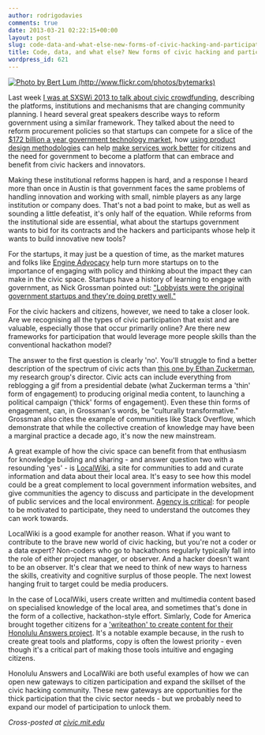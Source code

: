 ```yaml
---
author: rodrigodavies
comments: true
date: 2013-03-21 02:22:15+00:00
layout: post
slug: code-data-and-what-else-new-forms-of-civic-hacking-and-participation
title: Code, data, and what else? New forms of civic hacking and participation
wordpress_id: 621
---
```


[![Photo by Bert Lum (http://www.flickr.com/photos/bytemarks)](http://rodrigodavies.com/blog/wp-content/uploads/2013/03/honolulu_writeathon-580x433.jpg)](http://www.flickr.com/photos/bytemarks/7673651238/)


Last week [I was at SXSWi 2013 to talk about civic crowdfunding](http://rodrigodavies.com/blog/2013/03/14/civic-crowdfunding-at-sxswi-2013/), describing the platforms, institutions and mechanisms that are changing community planning. I heard several great speakers describe ways to reform government using a similar framework. They talked about the need to reform procurement policies so that startups can compete for a slice of the [$172 billion a year government technology market](https://twitter.com/rodrigodavies/status/310862113704931328), how [using product design methodologies](https://www.gov.uk/service-manual) can help [make services work better](https://twitter.com/rodrigodavies/status/310875160993480705 ) for citizens and the need for government to become a platform that can embrace and benefit from civic hackers and innovators.

Making these institutional reforms happen is hard, and a response I heard more than once in Austin is that government faces the same problems of handling innovation and working with small, nimble players as any large institution or company does. That's not a bad point to make, but as well as sounding a little defeatist, it's only half of the equation. While reforms from the institutional side are essential, what about the startups government wants to bid for its contracts and the hackers and participants whose help it wants to build innovative new tools?

For the startups, it may just be a question of time, as the market matures and folks like [Engine Advocacy](http://engine.is) help turn more startups on to the importance of engaging with policy and thinking about the impact they can make in the civic space. Startups have a history of learning to engage with government, as Nick Grossman pointed out: ["Lobbyists were the original government startups and they're doing pretty well."](https://twitter.com/rodrigodavies/status/310862066078588928)

For the civic hackers and citizens, however, we need to take a closer look. Are we recognising all the types of civic participation that exist and are valuable, especially those that occur primarily online? Are there new frameworks for participation that would leverage more people skills than the conventional hackathon model?

The answer to the first question is clearly 'no'. You'll struggle to find a better description of the spectrum of civic acts than [this one by Ethan Zuckerman](http://www.youtube.com/watch?v=-EeMnqU6Kh8), my research group's director. Civic acts can include everything from reblogging a gif from a presidential debate (what Zuckerman terms a 'thin' form of engagement) to producing original media content, to launching a political campaign ('thick' forms of engagement). Even these thin forms of engagement, can, in Grossman's words, be "culturally transformative." Grossman also cites the example of communities like Stack Overflow, which demonstrate that while the collective creation of knowledge may have been a marginal practice a decade ago, it's now the new mainstream.

A great example of how the civic space can benefit from that enthusiasm for knowledge building and sharing - and answer question two with a resounding 'yes' - is [LocalWiki](http://localwiki.org/), a site for communities to add and curate information and data about their local area. It's easy to see how this model could be a great complement to local government information websites, and give communities the agency to discuss and participate in the development of public services and the local environment. [Agency is critical](http://www.youtube.com/watch?v=-EeMnqU6Kh8): for people to be motivated to participate, they need to understand the outcomes they can work towards.

LocalWiki is a good example for another reason. What if you want to contribute to the brave new world of civic hacking, but you're not a coder or a data expert? Non-coders who go to hackathons regularly typically fall into the role of either project manager, or observer. And a hacker doesn't want to be an observer. It's clear that we need to think of new ways to harness the skills, creativity and cognitive surplus of those people. The next lowest hanging fruit to target could be media producers.

In the case of LocalWiki, users create written and multimedia content based on specialised knowledge of the local area, and sometimes that's done in the form of a collective, hackathon-style effort. Simlarly, Code for America brought together citizens for a ['writeathon' to create content for their Honolulu Answers project](http://codeforamerica.org/2012/08/13/honolulu-answers/ ). It's a notable example because, in the rush to create great tools and platforms, copy is often the lowest priority - even though it's a critical part of making those tools intuitive and engaging citizens.

Honolulu Answers and LocalWiki are both useful examples of how we can open new gateways to citizen participation and expand the skillset of the civic hacking community. These new gateways are opportunities for the thick participation that the civic sector needs - but we probably need to expand our model of participation to unlock them.

_Cross-posted at [civic.mit.edu](http://civic.mit.edu/blog/rodrigodavies/code-data-and-what-else-new-forms-of-civic-hacking-and-participation)_
